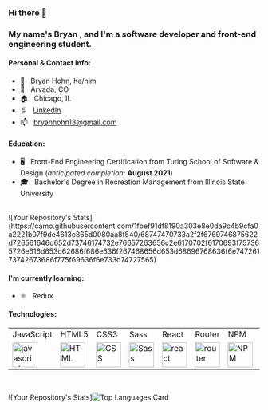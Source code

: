 ### Hi there 👋
### My name's Bryan , and I'm a software developer and front-end engineering student.
#### Personal & Contact Info:
* :sloth: &nbsp; Bryan Hohn, he/him
* :round_pushpin: &nbsp; Arvada, CO
* :house: &nbsp; Chicago, IL
* 🖇 &nbsp; [LinkedIn](https://www.linkedin.com/in/bryanhohn)
* :mailbox: &nbsp; bryanhohn13@gmail.com
####  Education:
* :desktop_computer: &nbsp; Front-End Engineering Certification from Turing School of Software & Design (*anticipated completion:* **August 2021**)
* :mortar_board: &nbsp; Bachelor's Degree in Recreation Management from Illinois State University 
<br />
![Your Repository's Stats](https://camo.githubusercontent.com/1fbef91df8190a303e8e0da9c4b9cfa0a2221b07f9de4613c865d0080aa8f540/68747470733a2f2f6769746875622d726561646d652d73746174732e76657263656c2e6170702f6170693f757365726e616d653d62686f686e636f267468656d653d68696768636f6e74726173742673686f775f69636f6e733d74727565)
<br />






#### I'm currently learning:
* :atom_symbol: &nbsp; Redux
#### Technologies:
<table>
    <tr>
        <td>JavaScript</td>
        <td>HTML5</td>
        <td>CSS3</td>
        <td>Sass</td>
        <td>React</td>
        <td>Router</td>
        <td>NPM</td>
        <td>Express</td>
        <td>Cypress</td>
        <td>Mocha</td>
        <td>Heroku</td>
    </tr>
    <tr>
        <td><img src="https://github.com/tkswann2/tech-logos/blob/master/jslogo.png" alt="javascript" width="50" height="auto" /></td>
        <td><img src="https://github.com/tkswann2/tech-logos/blob/master/html5.png" alt="HTML" width="50" height="auto" /></td>
        <td><img src="https://github.com/tkswann2/tech-logos/blob/master/css3.png" alt="CSS" width="50" height="auto" /></td>
        <td><img src="https://github.com/tkswann2/tech-logos/blob/master/sass.png" alt="Sass" width="50" height="auto" /></td>
        <td><img src="https://github.com/tkswann2/tech-logos/blob/master/react.png" alt="react" width="50" height="auto" /></td>
        <td><img src="https://user-images.githubusercontent.com/73092355/119361186-9d808b80-bc68-11eb-97ee-05bde2700716.png" alt="router" width="50" height="auto" /></td>
        <td><img src="https://github.com/tkswann2/tech-logos/blob/master/npm.png" alt="NPM" width="50" height="auto" /></td>
        <td><img src="https://github.com/tkswann2/tech-logos/blob/master/express.png" alt="Express" width="50" height="auto" /></td>
        <td><img src="https://user-images.githubusercontent.com/73092355/119361263-b5f0a600-bc68-11eb-9f41-8e10aa013e7a.png" alt="Cypress" width="50" height="auto" /></td>
        <td><img src="https://github.com/tkswann2/tech-logos/blob/master/mocha.png" alt="Mocha" width="50" height="auto" /></td>
        <td><img src="https://user-images.githubusercontent.com/73092355/119402483-3bd91500-bc9a-11eb-9465-edf38b6a68d3.png" alt="Heroku" width="50" height="auto"/> </td>
    </tr>
</table>
<br />

![Your Repository's Stats]![Top Languages Card](https://github-readme-stats.vercel.app/api/top-langs/?username=bhohnco&layout=compact)
<!--- ![Profile View Counter](https://komarev.com/ghpvc/?username=bhohnco) -- >
